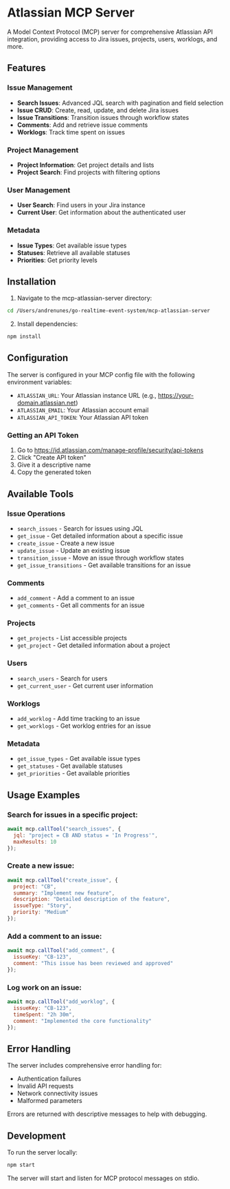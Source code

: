 # Atlassian MCP Server

A Model Context Protocol (MCP) server for comprehensive Atlassian API integration, providing access to Jira issues, projects, users, worklogs, and more.

## Features

### Issue Management
- **Search Issues**: Advanced JQL search with pagination and field selection
- **Issue CRUD**: Create, read, update, and delete Jira issues
- **Issue Transitions**: Transition issues through workflow states
- **Comments**: Add and retrieve issue comments
- **Worklogs**: Track time spent on issues

### Project Management
- **Project Information**: Get project details and lists
- **Project Search**: Find projects with filtering options

### User Management
- **User Search**: Find users in your Jira instance
- **Current User**: Get information about the authenticated user

### Metadata
- **Issue Types**: Get available issue types
- **Statuses**: Retrieve all available statuses
- **Priorities**: Get priority levels

## Installation

1. Navigate to the mcp-atlassian-server directory:
```bash
cd /Users/andrenunes/go-realtime-event-system/mcp-atlassian-server
```

2. Install dependencies:
```bash
npm install
```

## Configuration

The server is configured in your MCP config file with the following environment variables:

- `ATLASSIAN_URL`: Your Atlassian instance URL (e.g., https://your-domain.atlassian.net)
- `ATLASSIAN_EMAIL`: Your Atlassian account email
- `ATLASSIAN_API_TOKEN`: Your Atlassian API token

### Getting an API Token

1. Go to https://id.atlassian.com/manage-profile/security/api-tokens
2. Click "Create API token"
3. Give it a descriptive name
4. Copy the generated token

## Available Tools

### Issue Operations
- `search_issues` - Search for issues using JQL
- `get_issue` - Get detailed information about a specific issue
- `create_issue` - Create a new issue
- `update_issue` - Update an existing issue
- `transition_issue` - Move an issue through workflow states
- `get_issue_transitions` - Get available transitions for an issue

### Comments
- `add_comment` - Add a comment to an issue
- `get_comments` - Get all comments for an issue

### Projects
- `get_projects` - List accessible projects
- `get_project` - Get detailed information about a project

### Users
- `search_users` - Search for users
- `get_current_user` - Get current user information

### Worklogs
- `add_worklog` - Add time tracking to an issue
- `get_worklogs` - Get worklog entries for an issue

### Metadata
- `get_issue_types` - Get available issue types
- `get_statuses` - Get available statuses
- `get_priorities` - Get available priorities

## Usage Examples

### Search for issues in a specific project:
```javascript
await mcp.callTool("search_issues", {
  jql: "project = CB AND status = 'In Progress'",
  maxResults: 10
});
```

### Create a new issue:
```javascript
await mcp.callTool("create_issue", {
  project: "CB",
  summary: "Implement new feature",
  description: "Detailed description of the feature",
  issueType: "Story",
  priority: "Medium"
});
```

### Add a comment to an issue:
```javascript
await mcp.callTool("add_comment", {
  issueKey: "CB-123",
  comment: "This issue has been reviewed and approved"
});
```

### Log work on an issue:
```javascript
await mcp.callTool("add_worklog", {
  issueKey: "CB-123",
  timeSpent: "2h 30m",
  comment: "Implemented the core functionality"
});
```

## Error Handling

The server includes comprehensive error handling for:
- Authentication failures
- Invalid API requests
- Network connectivity issues
- Malformed parameters

Errors are returned with descriptive messages to help with debugging.

## Development

To run the server locally:
```bash
npm start
```

The server will start and listen for MCP protocol messages on stdio.